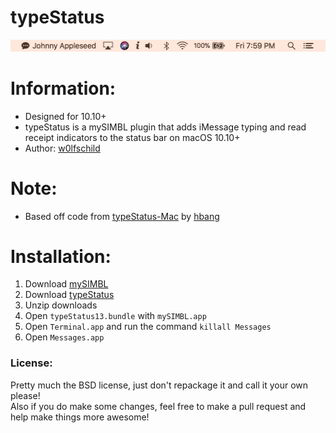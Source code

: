 # typeStatus

![preview](preview.png) 

# Information:

- Designed for 10.10+
- typeStatus is a mySIMBL plugin that adds iMessage typing and read receipt indicators to the status bar on macOS 10.10+
- Author: [w0lfschild](https://github.com/w0lfschild)

# Note:

- Based off code from [typeStatus-Mac](https://github.com/hbang/TypeStatus-Mac) by [hbang](https://github.com/hbang)

# Installation:

1. Download [mySIMBL](https://github.com/w0lfschild/app_updates/raw/master/mySIMBL/mySIMBL_master.zip)
2. Download [typeStatus](https://github.com/w0lfschild/darkNC/raw/master/build/typeStatus13.bundle.zip)
3. Unzip downloads
4. Open `typeStatus13.bundle` with `mySIMBL.app`
5. Open `Terminal.app` and run the command `killall Messages`
7. Open `Messages.app`
	
### License:
Pretty much the BSD license, just don't repackage it and call it your own please!    
Also if you do make some changes, feel free to make a pull request and help make things more awesome!
